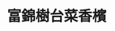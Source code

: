 ---
title: "富錦樹台菜香檳"
description: "富錦樹台菜香檳"
layout: shop
keywords:
  - 美食競賽
  - 台灣美食
  - 美食精選
datePublished: "2025-06-30"
dateModified: "2025-07-02"
city: "台北市"
district: "松山區"
address: "台北市松山區敦化北路199巷17號1樓"
phone: "0287128770"
geo: "25.056527031376323, 121.55272388672925"
google_map: "https://maps.app.goo.gl/M4DZnfyXXNdF1UTY9"
footinder: "https://footinder.com.tw/%E5%8F%B0%E5%8C%97%E5%B8%82%E6%9D%BE%E5%B1%B1%E5%8D%80/251/"
official: "https://www.fujintreeshop.com/"
award:
  - name: "500盤"
    year: "2024"
    entries:
      - dishes:
          - "油淋蟹黃麻婆豆腐"
          - "剝皮辣椒滑蛋"

---